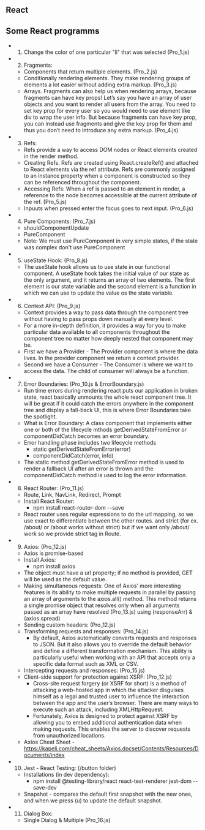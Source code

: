 ## React
## Some React programms

- 1. Change the color of one particular "li" that was selected (Pro_1.js)

- 2. Fragments:
  - Components that return multiple elements. (Pro_2.js)
  - Conditionally rendering elements. They make rendering groups of elements a lot easier without adding extra markup. (Pro_3.js)
  - Arrays. Fragments can also help us when rendering arrays, because fragments can have key props! Let’s say you have an array of user objects and you want to render all users from the array. You need to set key prop for every user so you would need to use element like div to wrap the user info. But because fragments can have key prop, you can instead use fragments and give the key prop for them and thus you don’t need to introduce any extra markup. (Pro_4.js)

- 3. Refs:
  - Refs provide a way to access DOM nodes or React elements created in the render method.
  - Creating Refs. Refs are created using React.createRef() and attached to React elements via the ref attribute. Refs are commonly assigned to an instance property when a component is constructed so they can be referenced throughout the component.
  - Accessing Refs: When a ref is passed to an element in render, a reference to the node becomes accessible at the current attribute of the ref. (Pro_5.js)
  - Inpuuts when pressed enter the focus goes to next input. (Pro_6.js)

- 4. Pure Components: (Pro_7.js)
  - shouldComponentUpdate
  - PureComponent
  - Note: We must use PureComponent in very simple states, if the state was complex don't use PureComponent

- 5. useState Hook: (Pro_8.js)
  - The useState hook allows us to use state in our functional component. A useState hook takes the initial value of our state as the only argument, and it returns an array of two elements. The first element is our state variable and the second element is a function in which we can use to update the value os the state variable.

- 6. Context API: (Pro_9.js)
  - Context provides a way to pass data through the component tree without having to pass props down manually at every level.
  - For a more in-depth definition, it provides a way for you to make particular data available to all components throughout the component tree no matter how deeply nested that component may be.
  - First we have a Provider - The Provider component is where the data lives. In the provider component we return a context provider.
  - Second we have a Consumer - The Consumer is where we want to access the data. The child of consumer will always be a function.

- 7. Error Boundaries: (Pro_10.js & ErrorBoundary.js)
  - Run time errors during rendering react puts our application in broken state, react basically unmounts the whole react component tree. It will be great if it could catch the errors anywhere in the component tree and display a fall-back UI, this is where Error Boundaries take the spotlight.
  - What is Error Boundary: A class component that implements either one or both of the lifecycle mthods getDerivedStateFromError or componentDidCatch becomes an error boundary.
  - Error handling phase includes two lifecycle methods
    - static getDerivedStateFromError(error)
    - componentDidCatch(error, info)
  - The static method getDerivedStateFromError method is used to render a fallback UI after an error is thrown and the componentDidCatch method is used to log the error information.

- 8. React Router: (Pro_11.js)
  - Route, Link, NavLink, Redirect, Prompt
  - Install React Router:
    - npm install react-router-dom --save
  - React router uses regular expressions to do the url mapping, so we use exact to differentiate between the other routes. and strict (for ex. /about/ or /about works without strict) but if we want only /about/ work so we provide strict tag in Route.

- 9. Axios: (Pro_12.js)
  - Axios is promise-based
  - Install Axios:
    - npm install axios
  - The object must have a url property; if no method is provided, GET will be used as the default value.
  - Making simultaneous requests: One of Axios’ more interesting features is its ability to make multiple requests in parallel by passing an array of arguments to the axios.all() method. This method returns a single promise object that resolves only when all arguments passed as an array have resolved (Pro_13.js) using (responseArr) & (axios.spread)
  - Sending custom headers: (Pro_12.js)
  - Transforming requests and responses: (Pro_14.js)
    - By default, Axios automatically converts requests and responses to JSON. But it also allows you to override the default behavior and define a different transformation mechanism. This ability is particularly useful when working with an API that accepts only a specific data format such as XML or CSV.
  - Intercepting requests and responses: (Pro_15.js)
  - Client-side support for protection against XSRF: (Pro_12.js)
    - Cross-site request forgery (or XSRF for short) is a method of attacking a web-hosted app in which the attacker disguises himself as a legal and trusted user to influence the interaction between the app and the user’s browser. There are many ways to execute such an attack, including XMLHttpRequest.
    - Fortunately, Axios is designed to protect against XSRF by allowing you to embed additional authentication data when making requests. This enables the server to discover requests from unauthorized locations.
  - Axios Cheat Sheet - https://kapeli.com/cheat_sheets/Axios.docset/Contents/Resources/Documents/index

- 10. Jest - React Testing: (/button folder)
  - Installations (in dev dependency):
    - npm install @testing-library/react react-test-renderer jest-dom --save-dev
  - Snapshot - compares the default first snapshot with the new ones, and when we press (u) to update the default snapshot.

- 11. Dialog Box:
  - Single Dialog & Multiple (Pro_16.js)